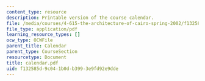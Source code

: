 ```yaml
---
content_type: resource
description: Printable version of the course calendar.
file: /media/courses/4-615-the-architecture-of-cairo-spring-2002/f132585d9c041b0db3993e9fd92e9dde_calendar.pdf
file_type: application/pdf
learning_resource_types: []
ocw_type: OCWFile
parent_title: Calendar
parent_type: CourseSection
resourcetype: Document
title: calendar.pdf
uid: f132585d-9c04-1b0d-b399-3e9fd92e9dde
---
```


